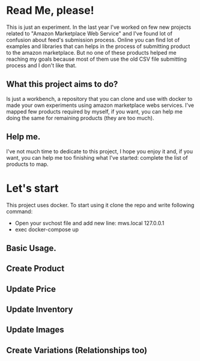 # Read Me, please!
This is just an experiment. In the last year I've worked on few new projects
related to "Amazon Marketplace Web Service" and I've found lot of confusion about feed's submission process.
Online you can find lot of examples and libraries that can helps in the process of submitting
product to the amazon marketplace. But no one of these products helped me reaching my goals because
most of them use the old CSV file submitting process and I don't like that. 

## What this project aims to do?
Is just a workbench, a repository that you can clone and use with docker to made your own
experiments using amazon marketplace webs services. I've mapped few products required by
myself, if you want, you can help me doing the same for remaining products (they are too much).

## Help me.
I've not much time to dedicate to this project, I hope you enjoy it and, if you want, you can
help me too finishing what I've started: complete the list of products to map.

# Let's start
This project uses docker. To start using it clone the repo and write following command:

- Open your svchost file and add new line: mws.local 127.0.0.1
- exec docker-compose up

## Basic Usage.

## Create Product

## Update Price

## Update Inventory

## Update Images

## Create Variations (Relationships too)